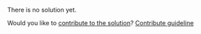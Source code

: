 
There is no solution yet.

Would you like to [contribute to the solution](https://github.com/BFEdev/BFE.dev-solutions/blob/main/question/what-is-skeleton-screen-how-to-implement-them_en.md)? [Contribute guideline](https://github.com/BFEdev/BFE.dev-solutions#how-to-contribute)
